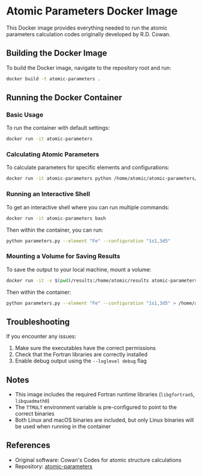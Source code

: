 # Atomic Parameters Docker Image

This Docker image provides everything needed to run the atomic parameters calculation codes originally developed by R.D. Cowan.

## Building the Docker Image

To build the Docker image, navigate to the repository root and run:

```bash
docker build -t atomic-parameters .
```

## Running the Docker Container

### Basic Usage

To run the container with default settings:

```bash
docker run -it atomic-parameters
```

### Calculating Atomic Parameters

To calculate parameters for specific elements and configurations:

```bash
docker run -it atomic-parameters python /home/atomic/atomic-parameters/parameters.py --element "Fe" --configuration "1s1,3d5"
```

### Running an Interactive Shell

To get an interactive shell where you can run multiple commands:

```bash
docker run -it atomic-parameters bash
```

Then within the container, you can run:

```bash
python parameters.py --element "Fe" --configuration "1s1,3d5"
```

### Mounting a Volume for Saving Results

To save the output to your local machine, mount a volume:

```bash
docker run -it -v $(pwd)/results:/home/atomic/results atomic-parameters bash
```

Then within the container:

```bash
python parameters.py --element "Fe" --configuration "1s1,3d5" > /home/atomic/results/fe_params.txt
```

## Troubleshooting

If you encounter any issues:

1. Make sure the executables have the correct permissions
2. Check that the Fortran libraries are correctly installed
3. Enable debug output using the `--loglevel debug` flag

## Notes

- This image includes the required Fortran runtime libraries (`libgfortran5`, `libquadmath0`)
- The `TTMULT` environment variable is pre-configured to point to the correct binaries
- Both Linux and macOS binaries are included, but only Linux binaries will be used when running in the container

## References

- Original software: Cowan's Codes for atomic structure calculations
- Repository: [atomic-parameters](https://github.com/mretegan/atomic-parameters) 